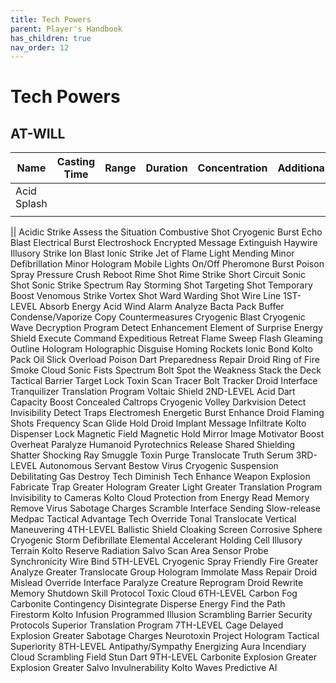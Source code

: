 ```yaml
---
title: Tech Powers
parent: Player's Handbook
has_children: true
nav_order: 12
---
```

# Tech Powers

## AT-WILL
| Name | Casting Time | Range | Duration | Concentration | Additional |
| ----------- | ----------- | ----------- | ----------- | ----------- | ----------- |
|Acid Splash||||||
|||||||


||
Acidic Strike
Assess the Situation
Combustive Shot
Cryogenic Burst
Echo Blast
Electrical Burst
Electroshock
Encrypted Message
Extinguish
Haywire
Illusory Strike
Ion Blast
Ionic Strike
Jet of Flame
Light
Mending
Minor Defibrillation
Minor Hologram
Mobile Lights
On/Off
Pheromone Burst
Poison Spray
Pressure Crush
Reboot
Rime Shot
Rime Strike
Short Circuit
Sonic Shot
Sonic Strike
Spectrum Ray
Storming Shot
Targeting Shot
Temporary Boost
Venomous Strike
Vortex Shot
Ward
Warding Shot
Wire Line
1ST-LEVEL
Absorb Energy
Acid Wind
Alarm
Analyze
Bacta Pack
Buffer
Condense/Vaporize
Copy
Countermeasures
Cryogenic Blast
Cryogenic Wave
Decryption Program
Detect Enhancement
Element of Surprise
Energy Shield
Execute Command
Expeditious Retreat
Flame Sweep
Flash
Gleaming Outline
Hologram
Holographic Disguise
Homing Rockets
Ionic Bond
Kolto Pack
Oil Slick
Overload
Poison Dart
Preparedness
Repair Droid
Ring of Fire
Smoke Cloud
Sonic Fists
Spectrum Bolt
Spot the Weakness
Stack the Deck
Tactical Barrier
Target Lock
Toxin Scan
Tracer Bolt
Tracker Droid Interface
Tranquilizer
Translation Program
Voltaic Shield
2ND-LEVEL
Acid Dart
Capacity Boost
Concealed Caltrops
Cryogenic Volley
Darkvision
Detect Invisibility
Detect Traps
Electromesh
Energetic Burst
Enhance Droid
Flaming Shots
Frequency Scan
Glide
Hold Droid
Implant Message
Infiltrate
Kolto Dispenser
Lock
Magnetic Field
Magnetic Hold
Mirror Image
Motivator Boost
Overheat
Paralyze Humanoid
Pyrotechnics
Release
Shared Shielding
Shatter
Shocking Ray
Smuggle
Toxin Purge
Translocate
Truth Serum
3RD-LEVEL
Autonomous Servant
Bestow Virus
Cryogenic Suspension
Debilitating Gas
Destroy Tech
Diminish Tech
Enhance Weapon
Explosion
Fabricate Trap
Greater Hologram
Greater Light
Greater Translation Program
Invisibility to Cameras
Kolto Cloud
Protection from Energy
Read Memory
Remove Virus
Sabotage Charges
Scramble Interface
Sending
Slow-release Medpac
Tactical Advantage
Tech Override
Tonal Translocate
Vertical Maneuvering
4TH-LEVEL
Ballistic Shield
Cloaking Screen
Corrosive Sphere
Cryogenic Storm
Defibrillate
Elemental Accelerant
Holding Cell
Illusory Terrain
Kolto Reserve
Radiation
Salvo
Scan Area
Sensor Probe
Synchronicity
Wire Bind
5TH-LEVEL
Cryogenic Spray
Friendly Fire
Greater Analyze
Greater Translocate
Group Hologram
Immolate
Mass Repair Droid
Mislead
Override Interface
Paralyze Creature
Reprogram Droid
Rewrite Memory
Shutdown
Skill Protocol
Toxic Cloud
6TH-LEVEL
Carbon Fog
Carbonite
Contingency
Disintegrate
Disperse Energy
Find the Path
Firestorm
Kolto Infusion
Programmed Illusion
Scrambling Barrier
Security Protocols
Superior Translation Program
7TH-LEVEL
Cage
Delayed Explosion
Greater Sabotage Charges
Neurotoxin
Project Hologram
Tactical Superiority
8TH-LEVEL
Antipathy/Sympathy
Energizing Aura
Incendiary Cloud
Scrambling Field
Stun Dart
9TH-LEVEL
Carbonite Explosion
Greater Explosion
Greater Salvo
Invulnerability
Kolto Waves
Predictive AI